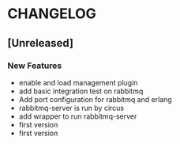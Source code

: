 # CHANGELOG


## [Unreleased]

### New Features
- enable and load management plugin
- add basic integration test on rabbitmq
- Add port configuration for rabbitmq and erlang
- rabbitmq-server is run by circus
- add wrapper to run rabbitmq-server
- first version
- first version






